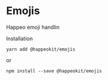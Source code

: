 # Emojis

Happeo emoji handlin

Installation

    yarn add @happeokit/emojis

or 

    npm install --save @happeokit/emojis
